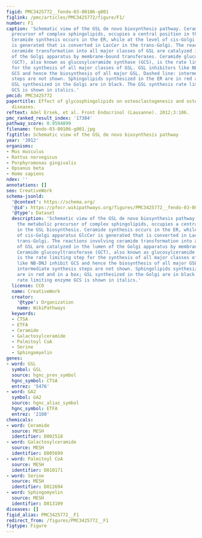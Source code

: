 ```yaml
---
figid: PMC3425772__fendo-03-00106-g001
figlink: /pmc/articles/PMC3425772/figure/F1/
number: F1
caption: 'Schematic view of the GSL de novo biosynthesis pathway. Ceramide, the metabolic
  precursor of complex sphingolipids, occupies a central position in the GSL biosynthesis.
  Ceramide synthesis occurs in the ER, while at the level of cis-Golgi apparatus GlcCer
  is generated that is converted in LacCer in the trans-Golgi. The reactions involving
  ceramide transformation into all major classes of GSL are catalyzed in the lumen
  of the Golgi apparatus by membrane-bound transferases. Ceramide glucosyltransferase
  (GCT), also known as glucosylceramide synthase (GCS), is the rate limiting step
  for the synthesis of all major classes of GSL. GSL inhibitors like NB-DNJ inhibit
  GCS and hence the biosynthesis of all major GSL. Dashed line: intermediate synthesis
  steps are not shown. Sphingolipids synthesized in the ER are in red and in a box;
  GSL synthesized in the Golgi are in black. The GSL synthesis rate limiting enzyme
  GCS is shown in italics.'
pmcid: PMC3425772
papertitle: Effect of glycosphingolipids on osteoclastogenesis and osteolytic bone
  diseases.
reftext: Adel Ersek, et al. Front Endocrinol (Lausanne). 2012;3:106.
pmc_ranked_result_index: '17384'
pathway_score: 0.9594899
filename: fendo-03-00106-g001.jpg
figtitle: Schematic view of the GSL de novo biosynthesis pathway
year: '2012'
organisms:
- Mus musculus
- Rattus norvegicus
- Porphyromonas gingivalis
- Opsanus beta
- Homo sapiens
ndex: ''
annotations: []
seo: CreativeWork
schema-jsonld:
  '@context': https://schema.org/
  '@id': https://pfocr.wikipathways.org/figures/PMC3425772__fendo-03-00106-g001.html
  '@type': Dataset
  description: 'Schematic view of the GSL de novo biosynthesis pathway. Ceramide,
    the metabolic precursor of complex sphingolipids, occupies a central position
    in the GSL biosynthesis. Ceramide synthesis occurs in the ER, while at the level
    of cis-Golgi apparatus GlcCer is generated that is converted in LacCer in the
    trans-Golgi. The reactions involving ceramide transformation into all major classes
    of GSL are catalyzed in the lumen of the Golgi apparatus by membrane-bound transferases.
    Ceramide glucosyltransferase (GCT), also known as glucosylceramide synthase (GCS),
    is the rate limiting step for the synthesis of all major classes of GSL. GSL inhibitors
    like NB-DNJ inhibit GCS and hence the biosynthesis of all major GSL. Dashed line:
    intermediate synthesis steps are not shown. Sphingolipids synthesized in the ER
    are in red and in a box; GSL synthesized in the Golgi are in black. The GSL synthesis
    rate limiting enzyme GCS is shown in italics.'
  license: CC0
  name: CreativeWork
  creator:
    '@type': Organization
    name: WikiPathways
  keywords:
  - CTSA
  - ETFA
  - Ceramide
  - Galactosylceramide
  - Palmitoyl CoA
  - Serine
  - Sphingomyelin
genes:
- word: GSL
  symbol: GSL
  source: hgnc_prev_symbol
  hgnc_symbol: CTSA
  entrez: '5476'
- word: GA2
  symbol: GA2
  source: hgnc_alias_symbol
  hgnc_symbol: ETFA
  entrez: '2108'
chemicals:
- word: Ceramide
  source: MESH
  identifier: D002518
- word: Galactosylceramide
  source: MESH
  identifier: D005699
- word: Palmitoyl CoA
  source: MESH
  identifier: D010171
- word: Serine
  source: MESH
  identifier: D012694
- word: Sphingomyelin
  source: MESH
  identifier: D013109
diseases: []
figid_alias: PMC3425772__F1
redirect_from: /figures/PMC3425772__F1
figtype: Figure
---
```

